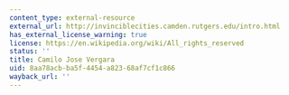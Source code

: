 ```yaml
---
content_type: external-resource
external_url: http://invinciblecities.camden.rutgers.edu/intro.html
has_external_license_warning: true
license: https://en.wikipedia.org/wiki/All_rights_reserved
status: ''
title: Camilo Jose Vergara
uid: 8aa78acb-ba5f-4454-a823-68af7cf1c866
wayback_url: ''
---
```

